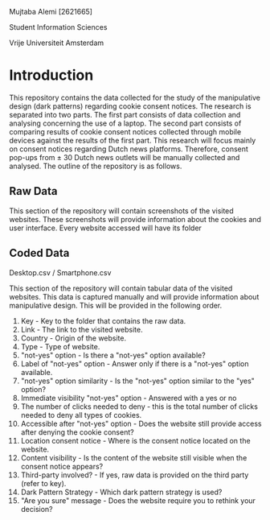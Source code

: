 Mujtaba Alemi [2621665]

Student Information Sciences

Vrije Universiteit Amsterdam

# Introduction
This repository contains the data collected for the study of the manipulative design (dark patterns) regarding cookie consent notices. The research is separated into two parts. The first part consists of data collection and analysing concerning the use of a laptop. The second part consists of comparing results of cookie consent notices collected through mobile devices against the results of the first part. This research will focus mainly on consent notices regarding Dutch news platforms. Therefore, consent pop-ups from ± 30 Dutch news outlets will be manually collected and analysed. The outline of the repository is as follows.


## Raw Data
This section of the repository will contain screenshots of the visited websites. These screenshots will provide information about the cookies and user interface. Every website accessed will have its folder


## Coded Data
Desktop.csv / Smartphone.csv

This section of the repository will contain tabular data of the visited websites. This  data  is  captured  manually  and  will  provide  information  about manipulative design. This will be provided in the following order.

1. Key - Key to the folder that contains the raw data.
2. Link - The link to the visited website.
3. Country - Origin of the website.
4. Type - Type of website.
5. "not-yes" option - Is there a "not-yes" option available?
6. Label of "not-yes" option - Answer only if there is a "not-yes" option available.
7. "not-yes" option similarity - Is the "not-yes" option similar to the "yes" option?
8. Immediate visibility "not-yes" option - Answered with a yes or no
9. The number of clicks needed to deny - this is the total number of clicks needed to deny all types of cookies.
10. Accessible after "not-yes" option - Does the website still provide access after denying the cookie consent?
11. Location consent notice - Where is the consent notice located on the website.
12. Content visibility - Is the content of the website still visible when the consent notice appears?
13. Third-party involved? - If yes, raw data is provided on the third party (refer to key).
14. Dark Pattern Strategy - Which dark pattern strategy is used?
15. "Are you sure" message - Does the website require you to rethink your decision?
